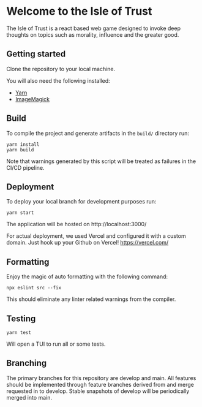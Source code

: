 # Welcome to the Isle of Trust

The Isle of Trust is a react based web game designed to invoke deep thoughts on topics such as morality, influence and the greater good.

## Getting started

Clone the repository to your local machine.

You will also need the following installed:

-   [Yarn](https://yarnpkg.com/)
-   [ImageMagick](https://imagemagick.org/index.php)

## Build

To compile the project and generate artifacts in the `build/` directory run:

```shell
yarn install
yarn build
```

Note that warnings generated by this script will be treated as failures in the
CI/CD pipeline.

## Deployment

To deploy your local branch for development purposes run:

```shell
yarn start
```

The application will be hosted on http://localhost:3000/

For actual deployment, we used Vercel and configured it with a custom domain. Just hook up your Github on Vercel! https://vercel.com/

## Formatting

Enjoy the magic of auto formatting with the following command:

```shell
npx eslint src --fix
```

This should eliminate any linter related warnings from the compiler.

## Testing

```shell
yarn test
```

Will open a TUI to run all or some tests.

## Branching

The primary branches for this repository are develop and main. All features should be implemented through feature branches derived from and merge requested in to develop. Stable snapshots of develop will be periodically merged into main.
